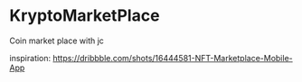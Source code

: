 # KryptoMarketPlace
Coin market place with jc


inspiration:
https://dribbble.com/shots/16444581-NFT-Marketplace-Mobile-App
